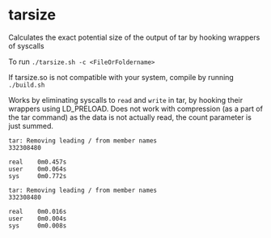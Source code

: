 # tarsize
Calculates the exact potential size of the output of tar by hooking wrappers of syscalls

To run `./tarsize.sh -c <FileOrFoldername>`

If tarsize.so is not compatible with your system, compile by running `./build.sh`

Works by eliminating syscalls to `read` and `write` in tar, by hooking their wrappers using LD_PRELOAD. Does not work with compression (as a part of the tar command) as the data is not actually read, the count parameter is just summed.

```$ time tar -c /media/storage/music/Macintosh\ Plus-\ Floral\ Shoppe\ \(2011\)\ \[Flac\]/ | wc -c
tar: Removing leading / from member names
332308480

real    0m0.457s
user    0m0.064s
sys     0m0.772s
```

```tarsize$ time ./tarsize.sh -c /media/storage/music/Macintosh\ Plus-\ Floral\ Shoppe\ \(2011\)\ \[Flac\]/
tar: Removing leading / from member names
332308480

real    0m0.016s
user    0m0.004s
sys     0m0.008s
```
